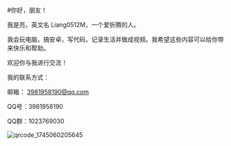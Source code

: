 #你好，朋友！

​我是亮，英文名 Liang0512M，一个爱折腾的人。

我会玩电脑，搞安卓，写代码，记录生活并做成视频。我希望这些内容可以给你带来快乐和帮助。

欢迎你与我进行交流！

我的联系方式：

邮箱： 3981958190@qq.com

QQ号：3981958190

QQ群：1023769030

![qrcode_1745060205645](https://github.com/user-attachments/assets/3b23fa2e-e6e4-485e-ab61-246af6c3b37f)
